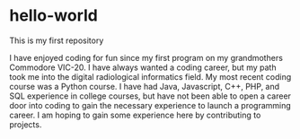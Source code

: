 # hello-world
This is my first repository

I have enjoyed coding for fun since my first program on my grandmothers Commodore VIC-20. 
I have always wanted a coding career, but my path took me into the digital radiological informatics field. 
My most recent coding course was a Python course. I have had Java, Javascript, C++, PHP, and SQL experience in college courses,
but have not been able to open a career door into coding to gain the necessary experience to launch a programming career.
I am hoping to gain some experience here by contributing to projects.

